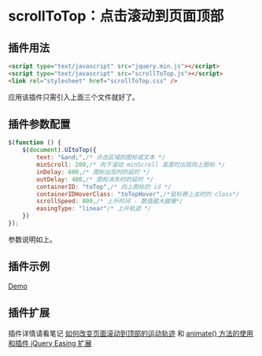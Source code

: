 # scrollToTop：点击滚动到页面顶部

## 插件用法
```html
<script type="text/javascript" src="jquery.min.js"></script>
<script type="text/javascript" src="scrollToTop.js"></script>
<link rel="stylesheet" href="scrollToTop.css" />
```
应用该插件只需引入上面三个文件就好了。

## 插件参数配置
```javascript
$(function () {
	$(document).UItoTop({
		text: "&and;",/* 点击区域的图标或文本 */
		minScroll: 200,/* 向下滚动 minScroll 高度时出现向上图标 */
		inDelay: 600,/* 图标出现时的延时 */
		outDelay: 400,/* 图标消失时的延时 */
		containerID: "toTop",/* 向上图标的 id */
		containerIDHoverClass: "toTopHover",/*鼠标移上去时的 class*/
		scrollSpeed: 800,/* 上升时间 - 数值越大越慢*/
		easingType: "linear"/* 上升轨迹 */
	})
});
```
参数说明如上。

## 插件示例
[Demo](https://alvinyw.github.io/Blog/scrollToTop/scrollToTop.html)

## 插件扩展
插件详情请看笔记 [如何改变页面滚动到顶部的运动轨迹](http://alvinwp.com/js/431) 和 [animate() 方法的使用和插件 jQuery Easing 扩展](http://alvinwp.com/js/392)